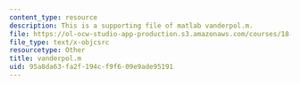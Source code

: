 ```yaml
---
content_type: resource
description: This is a supporting file of matlab vanderpol.m.
file: https://ol-ocw-studio-app-production.s3.amazonaws.com/courses/18-353j-nonlinear-dynamics-i-chaos-fall-2012/95a8da63fa2f194cf9f609e9ade95191_vanderpol.m
file_type: text/x-objcsrc
resourcetype: Other
title: vanderpol.m
uid: 95a8da63-fa2f-194c-f9f6-09e9ade95191
---
```

